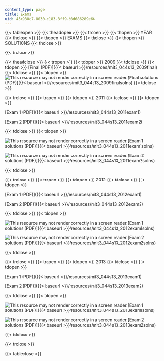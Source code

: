 ```yaml
---
content_type: page
title: Exams
uid: 45c930c7-8030-c183-3ff9-98d686289e66
---
```


{{< tableopen >}}
{{< theadopen >}}
{{< tropen >}}
{{< thopen >}}
YEAR
{{< thclose >}}
{{< thopen >}}
EXAMS
{{< thclose >}}
{{< thopen >}}
SOLUTIONS
{{< thclose >}}

{{< trclose >}}

{{< theadclose >}}
{{< tropen >}}
{{< tdopen >}}
2009
{{< tdclose >}}
{{< tdopen >}}
[Final (PDF)]({{< baseurl >}}/resources/mit3_044s13_2009final)
{{< tdclose >}}
{{< tdopen >}}
![This resource may not render correctly in a screen reader.](/images/inacessible.gif)[Final solutions (PDF)]({{< baseurl >}}/resources/mit3_044s13_2009finalsolns)
{{< tdclose >}}

{{< trclose >}}
{{< tropen >}}
{{< tdopen >}}
2011
{{< tdclose >}}
{{< tdopen >}}


[Exam 1 (PDF)]({{< baseurl >}}/resources/mit3_044s13_2011exam1)

[Exam 2 (PDF)]({{< baseurl >}}/resources/mit3_044s13_2011exam2)


{{< tdclose >}}
{{< tdopen >}}


![This resource may not render correctly in a screen reader.](/images/inacessible.gif)[Exam 1 solutions (PDF)]({{< baseurl >}}/resources/mit3_044s13_2011exam1solns)

![This resource may not render correctly in a screen reader.](/images/inacessible.gif)[Exam 2 solutions (PDF)]({{< baseurl >}}/resources/mit3_044s13_2011exam2solns)


{{< tdclose >}}

{{< trclose >}}
{{< tropen >}}
{{< tdopen >}}
2012
{{< tdclose >}}
{{< tdopen >}}


[Exam 1 (PDF)]({{< baseurl >}}/resources/mit3_044s13_2012exam1)

[Exam 2 (PDF)]({{< baseurl >}}/resources/mit3_044s13_2012exam2)


{{< tdclose >}}
{{< tdopen >}}


![This resource may not render correctly in a screen reader.](/images/inacessible.gif)[Exam 1 solutions (PDF)]({{< baseurl >}}/resources/mit3_044s13_2012exam1solns)

![This resource may not render correctly in a screen reader.](/images/inacessible.gif)[Exam 2 solutions (PDF)]({{< baseurl >}}/resources/mit3_044s13_2012exam2solns)


{{< tdclose >}}

{{< trclose >}}
{{< tropen >}}
{{< tdopen >}}
2013
{{< tdclose >}}
{{< tdopen >}}


[Exam 1 (PDF)]({{< baseurl >}}/resources/mit3_044s13_2013exam1)

[Exam 2 (PDF)]({{< baseurl >}}/resources/mit3_044s13_2013exam2)


{{< tdclose >}}
{{< tdopen >}}


![This resource may not render correctly in a screen reader.](/images/inacessible.gif)[Exam 1 solutions (PDF)]({{< baseurl >}}/resources/mit3_044s13_2013exam1solns)

![This resource may not render correctly in a screen reader.](/images/inacessible.gif)[Exam 2 solutions (PDF)]({{< baseurl >}}/resources/mit3_044s13_2013exam2solns)


{{< tdclose >}}

{{< trclose >}}

{{< tableclose >}}